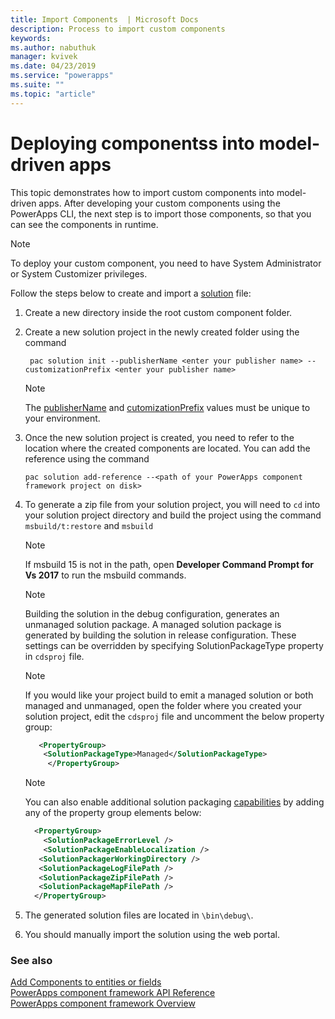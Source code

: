 ```yaml
---
title: Import Components  | Microsoft Docs
description: Process to import custom components
keywords:
ms.author: nabuthuk
manager: kvivek
ms.date: 04/23/2019
ms.service: "powerapps"
ms.suite: ""
ms.topic: "article"
---
```


# Deploying componentss into model-driven apps

This topic demonstrates how to import custom components into model-driven apps. After developing your custom components using the PowerApps CLI, the next step is to import those components, so that you can see the components in runtime.

 > [!NOTE]
 > To deploy your custom component, you need to have System Administrator or System Customizer privileges.

Follow the steps below to create and import a [solution](https://docs.microsoft.com/en-us/dynamics365/customer-engagement/customize/solutions-overview) file:

1. Create a new directory inside the root custom component folder. 

2. Create a new solution project in the newly created folder using the command

    ```CLI
     pac solution init --publisherName <enter your publisher name> --customizationPrefix <enter your publisher name>
    ``` 

   > [!NOTE]
   > The [publisherName](https://docs.microsoft.com/en-us/powerapps/developer/common-data-service/reference/entities/publisher) and [cutomizationPrefix](https://docs.microsoft.com/en-us/powerapps/maker/common-data-service/change-solution-publisher-prefix) values must be unique to your environment.
 
3. Once the new solution project is created, you need to refer to the location where the created components are located. You can add the reference using the command

    ```CLI
    pac solution add-reference --<path of your PowerApps component framework project on disk>
    ```

4. To generate a zip file from your solution project, you will need to `cd` into your solution project directory and build the project using the command `msbuild/t:restore` and `msbuild`

    > [!NOTE]
    > If msbuild 15 is not in the path, open **Developer Command Prompt for Vs 2017** to run the msbuild commands.

     > [!NOTE]
    > Building the solution in the debug configuration, generates an unmanaged solution package. A managed solution package is generated by building the solution in release configuration. These settings can be overridden by specifying SolutionPackageType property in `cdsproj` file.
    
    > [!NOTE]
    > If you would like your project build to emit a managed solution or both managed and unmanaged, open the folder where you created your solution project, edit the `cdsproj` file and uncomment the below property group:
      ```XML
         <PropertyGroup>
          <SolutionPackageType>Managed</SolutionPackageType>
           </PropertyGroup>
      ```

    > [!NOTE]
    > You can also enable additional solution packaging [capabilities](https://docs.microsoft.com/en-us/dynamics365/customer-engagement/developer/compress-extract-solution-file-solutionpackager) by adding any of the property group elements below:

     ```XML
       <PropertyGroup>
         <SolutionPackageErrorLevel />
         <SolutionPackageEnableLocalization />
        <SolutionPackagerWorkingDirectory />
        <SolutionPackageLogFilePath />
        <SolutionPackageZipFilePath />
        <SolutionPackageMapFilePath />
       </PropertyGroup>
     ```

5. The generated solution files are located in `\bin\debug\`.
6. You should manually import the solution using the web portal.

### See also

[Add Components to entities or fields](add-custom-controls-to-a-field-or-entity.md)<br/>
[PowerApps component framework API Reference](reference/index.md)<br/>
[PowerApps component framework Overview](overview.md)